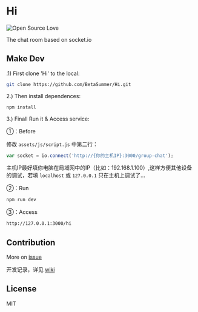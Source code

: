 # Hi

![Open Source Love](https://badges.frapsoft.com/os/v1/open-source.svg?v=103)

The chat room based on socket.io

## Make Dev


.1) First clone 'Hi' to the local:

```bash
git clone https://github.com/BetaSummer/Hi.git
```

2.) Then install dependences:

```bash
npm install
```

3.) Finall Run it  & Access service:

①：Before

修改 `assets/js/script.js` 中第二行：

```javascript
var socket = io.connect('http://{你的主机IP}:3000/group-chat');
```
主机IP最好填你电脑在局域网中的IP（比如：192.168.1.100）,这样方便其他设备的调试，若填 `localhost` 或 `127.0.0.1` 只在主机上调试了...

②：Run

```bash
npm run dev
```

③：Access

```bash
http://127.0.0.1:3000/hi
```

## Contribution

More on [issue](https://github.com/BetaSummer/Hi/issues)

开发记录，详见 [wiki](https://github.com/BetaSummer/Hi/wiki)

## License

MIT